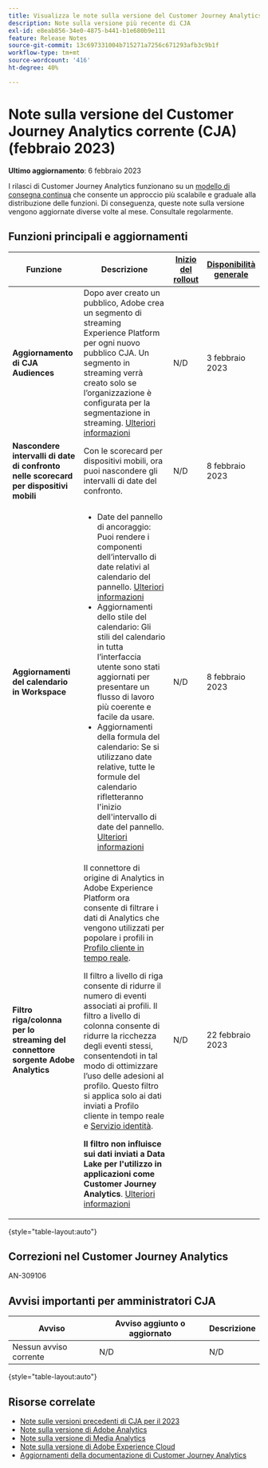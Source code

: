 ```yaml
---
title: Visualizza le note sulla versione del Customer Journey Analytics corrente
description: Note sulla versione più recente di CJA
exl-id: e8eab856-34e0-4875-b441-b1e680b9e111
feature: Release Notes
source-git-commit: 13c697331004b715271a7256c671293afb3c9b1f
workflow-type: tm+mt
source-wordcount: '416'
ht-degree: 40%

---
```


# Note sulla versione del Customer Journey Analytics corrente (CJA) (febbraio 2023)

**Ultimo aggiornamento**: 6 febbraio 2023

I rilasci di Customer Journey Analytics funzionano su un [modello di consegna continua](releases.md) che consente un approccio più scalabile e graduale alla distribuzione delle funzioni. Di conseguenza, queste note sulla versione vengono aggiornate diverse volte al mese. Consultale regolarmente.

## Funzioni principali e aggiornamenti

| Funzione | Descrizione | [Inizio del rollout](/help/release-notes/releases.md) | [Disponibilità generale](/help/release-notes/releases.md) |
| ----------- | ---------- | ----- | --- |
| **Aggiornamento di CJA Audiences** | Dopo aver creato un pubblico, Adobe crea un segmento di streaming Experience Platform per ogni nuovo pubblico CJA. Un segmento in streaming verrà creato solo se l’organizzazione è configurata per la segmentazione in streaming. [Ulteriori informazioni](https://experienceleague.adobe.com/docs/analytics-platform/using/cja-components/audiences/publish.html#after-audience-created) | N/D | 3 febbraio 2023 |
| **Nascondere intervalli di date di confronto nelle scorecard per dispositivi mobili** | Con le scorecard per dispositivi mobili, ora puoi nascondere gli intervalli di date del confronto. | N/D | 8 febbraio 2023 |
| **Aggiornamenti del calendario in Workspace** | <ul><li>Date del pannello di ancoraggio: Puoi rendere i componenti dell’intervallo di date relativi al calendario del pannello. [Ulteriori informazioni](/help/components/date-ranges/calendar.md)</li><li>Aggiornamenti dello stile del calendario: Gli stili del calendario in tutta l’interfaccia utente sono stati aggiornati per presentare un flusso di lavoro più coerente e facile da usare.</li><li>Aggiornamenti della formula del calendario: Se si utilizzano date relative, tutte le formule del calendario rifletteranno l&#39;inizio dell&#39;intervallo di date del pannello. [Ulteriori informazioni](/help/components/date-ranges/calendar.md)</li></ul> | N/D | 8 febbraio 2023 |
| **Filtro riga/colonna per lo streaming del connettore sorgente Adobe Analytics** | Il connettore di origine di Analytics in Adobe Experience Platform ora consente di filtrare i dati di Analytics che vengono utilizzati per popolare i profili in [Profilo cliente in tempo reale](https://experienceleague.adobe.com/docs/experience-platform/profile/home.html?lang=it).<p>Il filtro a livello di riga consente di ridurre il numero di eventi associati ai profili. Il filtro a livello di colonna consente di ridurre la ricchezza degli eventi stessi, consentendoti in tal modo di ottimizzare l’uso delle adesioni al profilo. Questo filtro si applica solo ai dati inviati a Profilo cliente in tempo reale e [Servizio identità](https://experienceleague.adobe.com/docs/experience-platform/identity/home.html?lang=it).<p>**Il filtro non influisce sui dati inviati a Data Lake per l&#39;utilizzo in applicazioni come Customer Journey Analytics**. [Ulteriori informazioni](https://experienceleague.adobe.com/docs/experience-platform/sources/ui-tutorials/create/adobe-applications/analytics.html?lang=en#filtering-for-profile) | N/D | 22 febbraio 2023 |

{style=&quot;table-layout:auto&quot;}

## Correzioni nel Customer Journey Analytics

AN-309106

## Avvisi importanti per amministratori CJA

| Avviso | Avviso aggiunto o aggiornato | Descrizione |
| --- | --- | --- |
| Nessun avviso corrente | N/D | N/D |

{style=&quot;table-layout:auto&quot;}

## Risorse correlate

* [Note sulle versioni precedenti di CJA per il 2023](/help/release-notes/2023.md)
* [Note sulla versione di Adobe Analytics](https://experienceleague.adobe.com/docs/analytics/release-notes/latest.html?lang=it)
* [Note sulla versione di Media Analytics](https://experienceleague.adobe.com/docs/media-analytics/using/additional-resources/release-notes.html?lang=it)
* [Note sulla versione di Adobe Experience Cloud](https://experienceleague.adobe.com/docs/release-notes/experience-cloud/current.html?lang=it)
* [Aggiornamenti della documentazione di Customer Journey Analytics](/help/release-notes/doc-changes.md)
